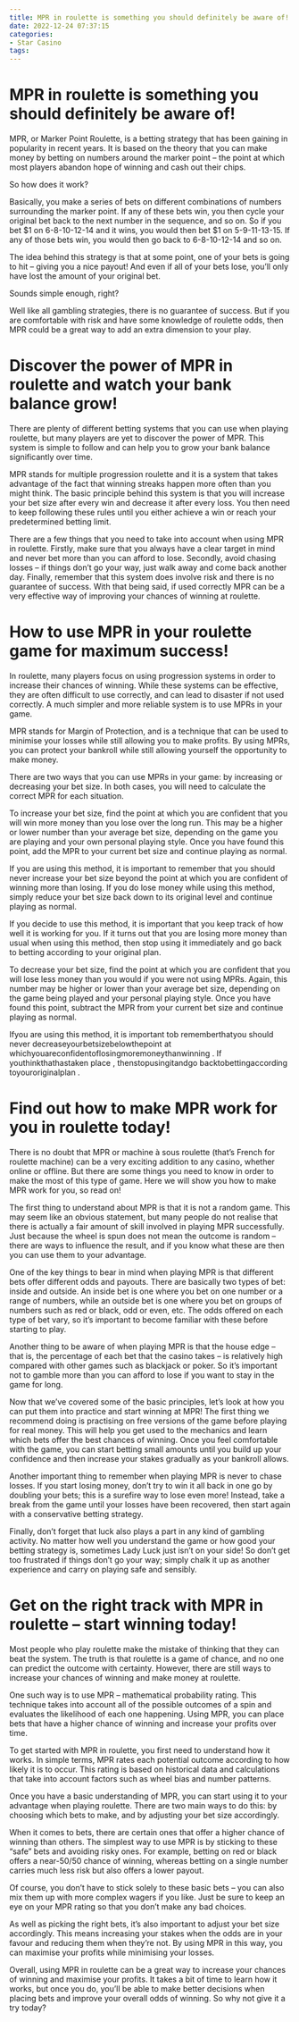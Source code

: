 ```yaml
---
title: MPR in roulette is something you should definitely be aware of!
date: 2022-12-24 07:37:15
categories:
- Star Casino
tags:
---
```



#  MPR in roulette is something you should definitely be aware of!

MPR, or Marker Point Roulette, is a betting strategy that has been gaining in popularity in recent years. It is based on the theory that you can make money by betting on numbers around the marker point – the point at which most players abandon hope of winning and cash out their chips.

So how does it work?

Basically, you make a series of bets on different combinations of numbers surrounding the marker point. If any of these bets win, you then cycle your original bet back to the next number in the sequence, and so on. So if you bet $1 on 6-8-10-12-14 and it wins, you would then bet $1 on 5-9-11-13-15. If any of those bets win, you would then go back to 6-8-10-12-14 and so on.

The idea behind this strategy is that at some point, one of your bets is going to hit – giving you a nice payout! And even if all of your bets lose, you’ll only have lost the amount of your original bet.

Sounds simple enough, right?

Well like all gambling strategies, there is no guarantee of success. But if you are comfortable with risk and have some knowledge of roulette odds, then MPR could be a great way to add an extra dimension to your play.

#  Discover the power of MPR in roulette and watch your bank balance grow!

There are plenty of different betting systems that you can use when playing roulette, but many players are yet to discover the power of MPR. This system is simple to follow and can help you to grow your bank balance significantly over time.

MPR stands for multiple progression roulette and it is a system that takes advantage of the fact that winning streaks happen more often than you might think. The basic principle behind this system is that you will increase your bet size after every win and decrease it after every loss. You then need to keep following these rules until you either achieve a win or reach your predetermined betting limit.

There are a few things that you need to take into account when using MPR in roulette. Firstly, make sure that you always have a clear target in mind and never bet more than you can afford to lose. Secondly, avoid chasing losses – if things don’t go your way, just walk away and come back another day. Finally, remember that this system does involve risk and there is no guarantee of success. With that being said, if used correctly MPR can be a very effective way of improving your chances of winning at roulette.

#  How to use MPR in your roulette game for maximum success!

In roulette, many players focus on using progression systems in order to increase their chances of winning. While these systems can be effective, they are often difficult to use correctly, and can lead to disaster if not used correctly. A much simpler and more reliable system is to use MPRs in your game.

MPR stands for Margin of Protection, and is a technique that can be used to minimise your losses while still allowing you to make profits. By using MPRs, you can protect your bankroll while still allowing yourself the opportunity to make money.

There are two ways that you can use MPRs in your game: by increasing or decreasing your bet size. In both cases, you will need to calculate the correct MPR for each situation.

To increase your bet size, find the point at which you are confident that you will win more money than you lose over the long run. This may be a higher or lower number than your average bet size, depending on the game you are playing and your own personal playing style. Once you have found this point, add the MPR to your current bet size and continue playing as normal.

If you are using this method, it is important to remember that you should never increase your bet size beyond the point at which you are confident of winning more than losing. If you do lose money while using this method, simply reduce your bet size back down to its original level and continue playing as normal.

If you decide to use this method, it is important that you keep track of how well it is working for you. If it turns out that you are losing more money than usual when using this method, then stop using it immediately and go back to betting according to your original plan.

To decrease your bet size, find the point at which you are confident that you will lose less money than you would if you were not using MPRs. Again, this number may be higher or lower than your average bet size, depending on the game being played and your personal playing style. Once you have found this point, subtract the MPR from your current bet size and continue playing as normal.

Ifyou are using this method, it is important tob rememberthatyou should never decreaseyourbetsizebelowthepoint at whichyouareconfidentoflosingmoremoneythanwinning . If youthinkthathastaken place , thenstopusingitandgo backtobettingaccording toyouroriginalplan .

#  Find out how to make MPR work for you in roulette today!

There is no doubt that MPR or machine à sous roulette (that’s French for roulette machine) can be a very exciting addition to any casino, whether online or offline. But there are some things you need to know in order to make the most of this type of game. Here we will show you how to make MPR work for you, so read on!

The first thing to understand about MPR is that it is not a random game. This may seem like an obvious statement, but many people do not realise that there is actually a fair amount of skill involved in playing MPR successfully. Just because the wheel is spun does not mean the outcome is random – there are ways to influence the result, and if you know what these are then you can use them to your advantage.

One of the key things to bear in mind when playing MPR is that different bets offer different odds and payouts. There are basically two types of bet: inside and outside. An inside bet is one where you bet on one number or a range of numbers, while an outside bet is one where you bet on groups of numbers such as red or black, odd or even, etc. The odds offered on each type of bet vary, so it’s important to become familiar with these before starting to play.

Another thing to be aware of when playing MPR is that the house edge – that is, the percentage of each bet that the casino takes – is relatively high compared with other games such as blackjack or poker. So it’s important not to gamble more than you can afford to lose if you want to stay in the game for long.

Now that we’ve covered some of the basic principles, let’s look at how you can put them into practice and start winning at MPR! The first thing we recommend doing is practising on free versions of the game before playing for real money. This will help you get used to the mechanics and learn which bets offer the best chances of winning. Once you feel comfortable with the game, you can start betting small amounts until you build up your confidence and then increase your stakes gradually as your bankroll allows.

Another important thing to remember when playing MPR is never to chase losses. If you start losing money, don’t try to win it all back in one go by doubling your bets; this is a surefire way to lose even more! Instead, take a break from the game until your losses have been recovered, then start again with a conservative betting strategy.

Finally, don’t forget that luck also plays a part in any kind of gambling activity. No matter how well you understand the game or how good your betting strategy is, sometimes Lady Luck just isn’t on your side! So don’t get too frustrated if things don’t go your way; simply chalk it up as another experience and carry on playing safe and sensibly.

#  Get on the right track with MPR in roulette – start winning today!

Most people who play roulette make the mistake of thinking that they can beat the system. The truth is that roulette is a game of chance, and no one can predict the outcome with certainty. However, there are still ways to increase your chances of winning and make money at roulette.

One such way is to use MPR – mathematical probability rating. This technique takes into account all of the possible outcomes of a spin and evaluates the likelihood of each one happening. Using MPR, you can place bets that have a higher chance of winning and increase your profits over time.

To get started with MPR in roulette, you first need to understand how it works. In simple terms, MPR rates each potential outcome according to how likely it is to occur. This rating is based on historical data and calculations that take into account factors such as wheel bias and number patterns.

Once you have a basic understanding of MPR, you can start using it to your advantage when playing roulette. There are two main ways to do this: by choosing which bets to make, and by adjusting your bet size accordingly.

When it comes to bets, there are certain ones that offer a higher chance of winning than others. The simplest way to use MPR is by sticking to these “safe” bets and avoiding risky ones. For example, betting on red or black offers a near-50/50 chance of winning, whereas betting on a single number carries much less risk but also offers a lower payout.

Of course, you don’t have to stick solely to these basic bets – you can also mix them up with more complex wagers if you like. Just be sure to keep an eye on your MPR rating so that you don’t make any bad choices.

As well as picking the right bets, it’s also important to adjust your bet size accordingly. This means increasing your stakes when the odds are in your favour and reducing them when they’re not. By using MPR in this way, you can maximise your profits while minimising your losses.

Overall, using MPR in roulette can be a great way to increase your chances of winning and maximise your profits. It takes a bit of time to learn how it works, but once you do, you’ll be able to make better decisions when placing bets and improve your overall odds of winning. So why not give it a try today?